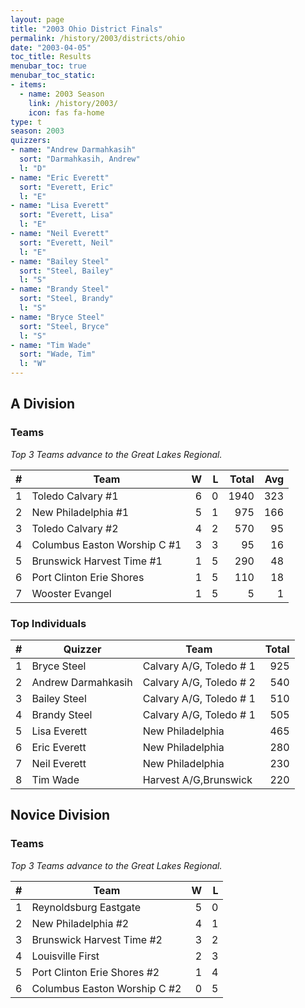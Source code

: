 ```yaml
---
layout: page
title: "2003 Ohio District Finals"
permalink: /history/2003/districts/ohio
date: "2003-04-05"
toc_title: Results
menubar_toc: true
menubar_toc_static:
- items:
  - name: 2003 Season
    link: /history/2003/
    icon: fas fa-home
type: t
season: 2003
quizzers:
- name: "Andrew Darmahkasih"
  sort: "Darmahkasih, Andrew"
  l: "D"
- name: "Eric Everett"
  sort: "Everett, Eric"
  l: "E"
- name: "Lisa Everett"
  sort: "Everett, Lisa"
  l: "E"
- name: "Neil Everett"
  sort: "Everett, Neil"
  l: "E"
- name: "Bailey Steel"
  sort: "Steel, Bailey"
  l: "S"
- name: "Brandy Steel"
  sort: "Steel, Brandy"
  l: "S"
- name: "Bryce Steel"
  sort: "Steel, Bryce"
  l: "S"
- name: "Tim Wade"
  sort: "Wade, Tim"
  l: "W"
---
```


## A Division

### Teams

*Top 3 Teams advance to the Great Lakes Regional.*

|    # | Team                         |    W |    L | Total |  Avg |
| ---: | ---------------------------- | ---: | ---: | ----: | ---: |
|    1 | Toledo Calvary #1            |    6 |    0 |  1940 |  323 |
|    2 | New Philadelphia #1          |    5 |    1 |   975 |  166 |
|    3 | Toledo Calvary #2            |    4 |    2 |   570 |   95 |
|    4 | Columbus Easton Worship C #1 |    3 |    3 |    95 |   16 |
|    5 | Brunswick Harvest Time #1    |    1 |    5 |   290 |   48 |
|    6 | Port Clinton Erie Shores     |    1 |    5 |   110 |   18 |
|    7 | Wooster Evangel              |    1 |    5 |     5 |    1 |

### Top Individuals

|    # | Quizzer            | Team                    | Total |
| ---: | ------------------ | ----------------------- | ----: |
|    1 | Bryce Steel        | Calvary A/G, Toledo # 1 |   925 |
|    2 | Andrew Darmahkasih | Calvary A/G, Toledo # 2 |   540 |
|    3 | Bailey Steel       | Calvary A/G, Toledo # 1 |   510 |
|    4 | Brandy Steel       | Calvary A/G, Toledo # 1 |   505 |
|    5 | Lisa Everett       | New Philadelphia        |   465 |
|    6 | Eric Everett       | New Philadelphia        |   280 |
|    7 | Neil Everett       | New Philadelphia        |   230 |
|    8 | Tim Wade           | Harvest A/G,Brunswick   |   220 |

## Novice Division

### Teams

*Top 3 Teams advance to the Great Lakes Regional.*

|    # | Team                         |    W |    L |
| ---: | ---------------------------- | ---: | ---: |
|    1 | Reynoldsburg Eastgate        |    5 |    0 |
|    2 | New Philadelphia #2          |    4 |    1 |
|    3 | Brunswick Harvest Time #2    |    3 |    2 |
|    4 | Louisville First             |    2 |    3 |
|    5 | Port Clinton Erie Shores #2  |    1 |    4 |
|    6 | Columbus Easton Worship C #2 |    0 |    5 |